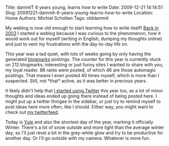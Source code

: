 Title: dammIT 6 years young, learns how to write
Date: 2009-12-21 14:14:51
Slug: 20091221-dammit-6-years-young-learns-how-to-write
Location: Home
Authors: Michiel Scholten
Tags: olddammit

<p>My weblog is now old enough to start learning how to write itself! <a href="http://aquariusoft.org/~mbscholt/index.php?rantid=5">Back in 2003</a> I started a weblog because I was curious to the phenomenon, how it would work out for myself (writing in English, dumping my thoughts online) and just to vent my frustrations with the day-to-day life on.</p>

<p>This year was a tad quiet, with lots of weeks going by only having the generated <a href="http://aquariusoft.org/~mbscholt/blogmarks.php">blogmarks</a> postings. The counter for this year is currently stuck on 212 blogmarks; interesting or just funny sites I wanted to share with you, my loyal reader. 86 rants were posted, of which 46 are those automagic postings. That means I even posted 40 times myself, which is more than I suspected. Still, not *that* active, as it was better in previous years.</p>

<p>It likely didn't help that <a href="http://aquariusoft.org/~mbscholt/index.php?rantid=825">I started using Twitter</a> this year too, as a lot of minor thoughts and ideas ended up going there instead of being posted here. I might put up a twitter thingee in the sidebar, or just try to remind myself to post ideas here more often, like I should. Either way, you might want to check out <a href="http://twitter.com/michielscholten">my twitterfeed</a>.</p>

<p>Today is <a href="http://en.wikipedia.org/wiki/Yule">Yule</a> and also the shortest day of the year, marking it officially Winter. There's a lot of snow outside and more light than the average winter day, so I'll just revel a bit in the grey-white glow and try to be productive for another day. Or I'll go outside with my camera. Whatever is more fun.</p>